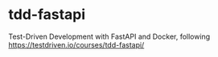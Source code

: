 # tdd-fastapi
Test-Driven Development with FastAPI and Docker, following https://testdriven.io/courses/tdd-fastapi/
